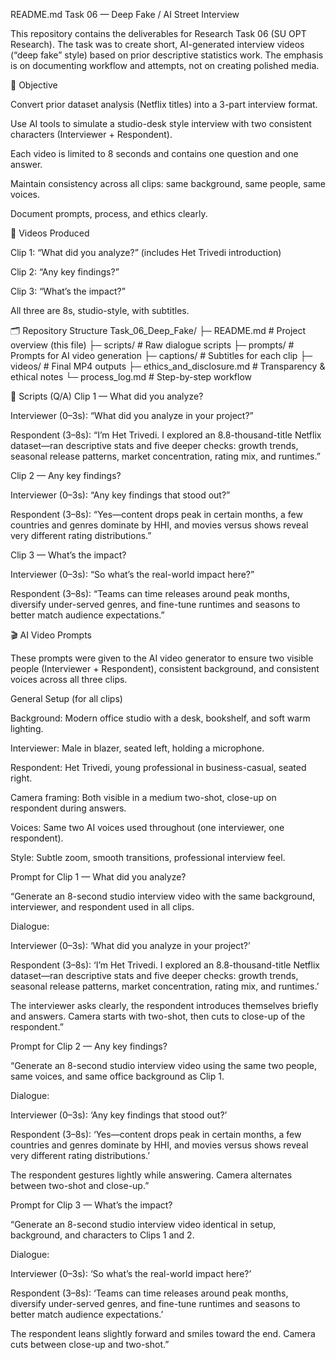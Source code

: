 README.md
Task 06 — Deep Fake / AI Street Interview

This repository contains the deliverables for Research Task 06 (SU OPT Research). The task was to create short, AI-generated interview videos (“deep fake” style) based on prior descriptive statistics work. The emphasis is on documenting workflow and attempts, not on creating polished media.

🎯 Objective

Convert prior dataset analysis (Netflix titles) into a 3-part interview format.

Use AI tools to simulate a studio-desk style interview with two consistent characters (Interviewer + Respondent).

Each video is limited to 8 seconds and contains one question and one answer.

Maintain consistency across all clips: same background, same people, same voices.

Document prompts, process, and ethics clearly.

🎥 Videos Produced

Clip 1: “What did you analyze?” (includes Het Trivedi introduction)

Clip 2: “Any key findings?”

Clip 3: “What’s the impact?”

All three are 8s, studio-style, with subtitles.

🗂 Repository Structure
Task_06_Deep_Fake/
├─ README.md                  # Project overview (this file)
├─ scripts/                   # Raw dialogue scripts
├─ prompts/                   # Prompts for AI video generation
├─ captions/                  # Subtitles for each clip
├─ videos/                    # Final MP4 outputs
├─ ethics_and_disclosure.md   # Transparency & ethical notes
└─ process_log.md             # Step-by-step workflow

📜 Scripts (Q/A)
Clip 1 — What did you analyze?

Interviewer (0–3s): “What did you analyze in your project?”

Respondent (3–8s): “I’m Het Trivedi. I explored an 8.8-thousand-title Netflix dataset—ran descriptive stats and five deeper checks: growth trends, seasonal release patterns, market concentration, rating mix, and runtimes.”

Clip 2 — Any key findings?

Interviewer (0–3s): “Any key findings that stood out?”

Respondent (3–8s): “Yes—content drops peak in certain months, a few countries and genres dominate by HHI, and movies versus shows reveal very different rating distributions.”

Clip 3 — What’s the impact?

Interviewer (0–3s): “So what’s the real-world impact here?”

Respondent (3–8s): “Teams can time releases around peak months, diversify under-served genres, and fine-tune runtimes and seasons to better match audience expectations.”

🎬 AI Video Prompts

These prompts were given to the AI video generator to ensure two visible people (Interviewer + Respondent), consistent background, and consistent voices across all three clips.

General Setup (for all clips)

Background: Modern office studio with a desk, bookshelf, and soft warm lighting.

Interviewer: Male in blazer, seated left, holding a microphone.

Respondent: Het Trivedi, young professional in business-casual, seated right.

Camera framing: Both visible in a medium two-shot, close-up on respondent during answers.

Voices: Same two AI voices used throughout (one interviewer, one respondent).

Style: Subtle zoom, smooth transitions, professional interview feel.

Prompt for Clip 1 — What did you analyze?

“Generate an 8-second studio interview video with the same background, interviewer, and respondent used in all clips.

Dialogue:

Interviewer (0–3s): ‘What did you analyze in your project?’

Respondent (3–8s): ‘I’m Het Trivedi. I explored an 8.8-thousand-title Netflix dataset—ran descriptive stats and five deeper checks: growth trends, seasonal release patterns, market concentration, rating mix, and runtimes.’

The interviewer asks clearly, the respondent introduces themselves briefly and answers. Camera starts with two-shot, then cuts to close-up of the respondent.”

Prompt for Clip 2 — Any key findings?

“Generate an 8-second studio interview video using the same two people, same voices, and same office background as Clip 1.

Dialogue:

Interviewer (0–3s): ‘Any key findings that stood out?’

Respondent (3–8s): ‘Yes—content drops peak in certain months, a few countries and genres dominate by HHI, and movies versus shows reveal very different rating distributions.’

The respondent gestures lightly while answering. Camera alternates between two-shot and close-up.”

Prompt for Clip 3 — What’s the impact?

“Generate an 8-second studio interview video identical in setup, background, and characters to Clips 1 and 2.

Dialogue:

Interviewer (0–3s): ‘So what’s the real-world impact here?’

Respondent (3–8s): ‘Teams can time releases around peak months, diversify under-served genres, and fine-tune runtimes and seasons to better match audience expectations.’

The respondent leans slightly forward and smiles toward the end. Camera cuts between close-up and two-shot.”
